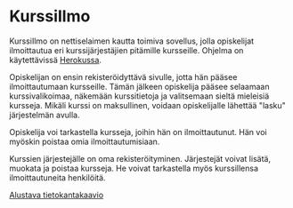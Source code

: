 # KurssiIlmo

KurssiIlmo on nettiselaimen kautta toimiva sovellus, jolla opiskelijat ilmoittautua eri kurssijärjestäjien pitämille kursseille. Ohjelma on käytettävissä [Herokussa](https://kurssiilmo.herokuapp.com/courses).

Opiskelijan on ensin rekisteröidyttävä sivulle, jotta hän pääsee ilmoittautumaan kursseille. Tämän jälkeen opiskelija pääsee selaamaan kurssivalikoimaa, näkemään kurssitietoja ja valitsemaan sieltä mieleisiä kursseja. Mikäli kurssi on maksullinen, voidaan opiskelijalle lähettää "lasku" järjestelmän avulla.

Opiskelija voi tarkastella kursseja, joihin hän on ilmoittautunut. Hän voi myöskin poistaa omia ilmoittautumisiaan.

Kurssien järjestejälle on oma rekisteröityminen. Järjestejät voivat lisätä, muokata ja poistaa kursseja. He voivat tarkastella myös kurssillensa ilmoittautuneita henkilöitä.

[Alustava tietokantakaavio](https://github.com/henripalin/KurssiIlmo/blob/master/dokumentaatio/tietokanta_kaavio.png)

